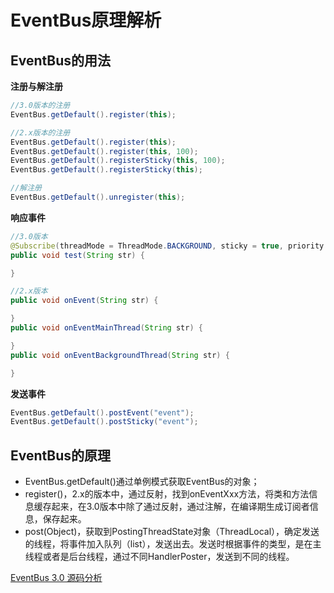 # EventBus原理解析


## EventBus的用法

**注册与解注册**

```Java
//3.0版本的注册
EventBus.getDefault().register(this);

//2.x版本的注册
EventBus.getDefault().register(this);
EventBus.getDefault().register(this, 100);
EventBus.getDefault().registerSticky(this, 100);
EventBus.getDefault().registerSticky(this);

//解注册
EventBus.getDefault().unregister(this);
```

**响应事件**
```Java
//3.0版本
@Subscribe(threadMode = ThreadMode.BACKGROUND, sticky = true, priority = 100)
public void test(String str) {

}

//2.x版本
public void onEvent(String str) {

}
public void onEventMainThread(String str) {

}
public void onEventBackgroundThread(String str) {

}
```

**发送事件**

```Java
EventBus.getDefault().postEvent("event");
EventBus.getDefault().postSticky("event");
```

## EventBus的原理

- EventBus.getDefault()通过单例模式获取EventBus的对象；
- register()，2.x的版本中，通过反射，找到onEventXxx方法，将类和方法信息缓存起来，在3.0版本中除了通过反射，通过注解，在编译期生成订阅者信息，保存起来。
- post(Object)，获取到PostingThreadState对象（ThreadLocal），确定发送的线程，将事件加入队列（list），发送出去。发送时根据事件的类型，是在主线程或者是后台线程，通过不同HandlerPoster，发送到不同的线程。

[EventBus 3.0 源码分析
](http://www.jianshu.com/p/f057c460c77e)
